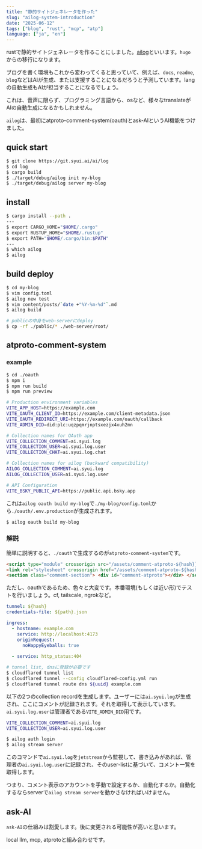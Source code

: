 ```yaml
---
title: "静的サイトジェネレータを作った"
slug: "ailog-system-introduction"
date: "2025-06-12"
tags: ["blog", "rust", "mcp", "atp"]
language: ["ja", "en"]
---
```


rustで静的サイトジェネレータを作ることにしました。[ailog](https://git.syui.ai/ai/log)といいます。`hugo`からの移行になります。

ブログを書く環境もこれから変わってくると思っていて、例えば、`docs`, `readme`, `blog`などはAIが生成、または支援することになるだろうと予測しています。langの自動生成もAIが担当することになるでしょう。

これは、音声に限らず、プログラミング言語から、osなど、様々なtranslateがAIの自動生成になるかもしれません。

`ailog`は、最初にatproto-comment-system(oauth)とask-AIというAI機能をつけました。

## quick start

```sh
$ git clone https://git.syui.ai/ai/log
$ cd log
$ cargo build
$ ./target/debug/ailog init my-blog
$ ./target/debug/ailog server my-blog
```

## install

```sh
$ cargo install --path .
---
$ export CARGO_HOME="$HOME/.cargo"
$ export RUSTUP_HOME="$HOME/.rustup"
$ export PATH="$HOME/.cargo/bin:$PATH"
---
$ which ailog
$ ailog
```

## build deploy

```sh
$ cd my-blog
$ vim config.toml
$ ailog new test
$ vim content/posts/`date +"%Y-%m-%d"`.md
$ ailog build

# publicの中身をweb-serverにdeploy
$ cp -rf ./public/* ./web-server/root/
```

## atproto-comment-system

### example

```sh
$ cd ./oauth
$ npm i
$ npm run build
$ npm run preview
```

```sh
# Production environment variables
VITE_APP_HOST=https://example.com
VITE_OAUTH_CLIENT_ID=https://example.com/client-metadata.json
VITE_OAUTH_REDIRECT_URI=https://example.com/oauth/callback
VITE_ADMIN_DID=did:plc:uqzpqmrjnptsxezjx4xuh2mn

# Collection names for OAuth app
VITE_COLLECTION_COMMENT=ai.syui.log
VITE_COLLECTION_USER=ai.syui.log.user
VITE_COLLECTION_CHAT=ai.syui.log.chat

# Collection names for ailog (backward compatibility)
AILOG_COLLECTION_COMMENT=ai.syui.log
AILOG_COLLECTION_USER=ai.syui.log.user

# API Configuration
VITE_BSKY_PUBLIC_API=https://public.api.bsky.app
```

これは`ailog oauth build my-blog`で`./my-blog/config.toml`から`./oauth/.env.production`が生成されます。

```sh
$ ailog oauth build my-blog
```

### 解説

簡単に説明すると、`./oauth`で生成するのが`atproto-comment-system`です。

```html
<script type="module" crossorigin src="/assets/comment-atproto-${hash}}.js"></script>
<link rel="stylesheet" crossorigin href="/assets/comment-atproto-${hash}.css">
<section class="comment-section"> <div id="comment-atproto"></div> </section>
```

ただし、oauthであるため、色々と大変です。本番環境(もしくは近い形)でテストを行いましょう。cf, tailscale, ngrokなど。

```yml:cloudflared-config.yml
tunnel: ${hash}
credentials-file: ${path}.json

ingress:
  - hostname: example.com
    service: http://localhost:4173
    originRequest:
      noHappyEyeballs: true
      
  - service: http_status:404
```

```sh
# tunnel list, dnsに登録が必要です
$ cloudflared tunnel list
$ cloudflared tunnel --config cloudflared-config.yml run
$ cloudflared tunnel route dns ${uuid} example.com
```

以下の2つのcollection recordを生成します。ユーザーには`ai.syui.log`が生成され、ここにコメントが記録されます。それを取得して表示しています。`ai.syui.log.user`は管理者である`VITE_ADMIN_DID`用です。

```sh
VITE_COLLECTION_COMMENT=ai.syui.log
VITE_COLLECTION_USER=ai.syui.log.user
```

```sh
$ ailog auth login
$ ailog stream server
```

このコマンドで`ai.syui.log`を`jetstream`から監視して、書き込みがあれば、管理者の`ai.syui.log.user`に記録され、そのuser-listに基づいて、コメント一覧を取得します。

つまり、コメント表示のアカウントを手動で設定するか、自動化するか。自動化するならserverで`ailog stream server`を動かさなければいけません。

## ask-AI

`ask-AI`の仕組みは割愛します。後に変更される可能性が高いと思います。

local llm, mcp, atprotoと組み合わせです。

